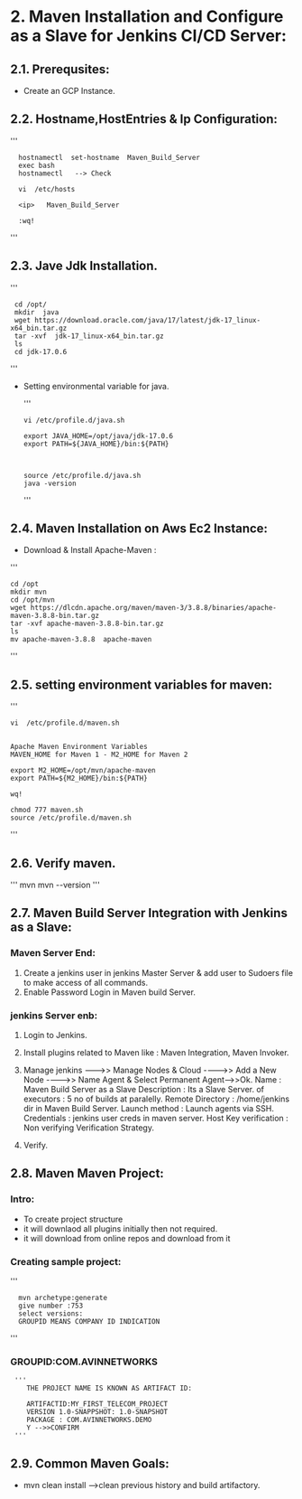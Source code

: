 
#  2. Maven Installation and Configure as a Slave for Jenkins CI/CD Server:


## 2.1. Prerequsites:

+ Create an GCP Instance.


## 2.2. Hostname,HostEntries & Ip  Configuration:

   '''
    
	  hostnamectl  set-hostname  Maven_Build_Server
      exec bash
      hostnamectl   --> Check 

      vi  /etc/hosts

      <ip>   Maven_Build_Server

      :wq!
   '''


## 2.3. Jave Jdk Installation.

   
 ''' 
 
     cd /opt/
     mkdir  java 
     wget https://download.oracle.com/java/17/latest/jdk-17_linux-x64_bin.tar.gz
     tar -xvf  jdk-17_linux-x64_bin.tar.gz
     ls 
     cd jdk-17.0.6
 '''

+ Setting environmental variable for java.

    '''
    
      vi /etc/profile.d/java.sh

      export JAVA_HOME=/opt/java/jdk-17.0.6
      export PATH=${JAVA_HOME}/bin:${PATH}

      

      source /etc/profile.d/java.sh
      java -version
  '''

## 2.4. Maven Installation on Aws Ec2 Instance:

+  Download & Install Apache-Maven :
 
  '''
  
    cd /opt
    mkdir mvn
    cd /opt/mvn
    wget https://dlcdn.apache.org/maven/maven-3/3.8.8/binaries/apache-maven-3.8.8-bin.tar.gz
    tar -xvf apache-maven-3.8.8-bin.tar.gz
    ls
    mv apache-maven-3.8.8  apache-maven
 '''



## 2.5. setting environment variables for maven:

 ''' 

    vi  /etc/profile.d/maven.sh


    Apache Maven Environment Variables
    MAVEN_HOME for Maven 1 - M2_HOME for Maven 2

    export M2_HOME=/opt/mvn/apache-maven
    export PATH=${M2_HOME}/bin:${PATH}

    wq!
   
    chmod 777 maven.sh
    source /etc/profile.d/maven.sh
 '''


##  2.6. Verify maven. 

  '''
     mvn
     mvn --version
  '''


## 2.7.  Maven Build Server Integration with Jenkins as a Slave:


### Maven Server End:


1. Create a jenkins user in jenkins Master Server & add user to Sudoers file to make access of all commands.
2. Enable Password Login in Maven build Server.


### jenkins Server enb:

1. Login to Jenkins.
2. Install plugins related to  Maven like : Maven Integration, Maven Invoker.
3. Manage jenkins --->> Manage Nodes & Cloud ---->> Add a New Node ---->> Name Agent & Select Permanent Agent-->>Ok.
   Name             : Maven Build Server as a Slave
   Description      : Its a Slave Server.
   of executors   : 5 no of builds at paralelly.
   Remote Directory : /home/jenkins  dir in Maven Build Server.
   Launch method    : Launch agents via SSH.
   Credentials      : jenkins user creds in maven server.
   Host Key verification : Non verifying Verification Strategy.

4. Verify.


## 2.8. Maven Maven Project:


### Intro:
+ To create project structure
+ it will downlaod all plugins initially then not required. 
+ it will download from online repos and download from it


### Creating sample project:

   '''
     
	  mvn archetype:generate
      give number :753
      select versions:
      GROUPID MEANS COMPANY ID INDICATION
   '''

### GROUPID:COM.AVINNETWORKS

        
     '''
		THE PROJECT NAME IS KNOWN AS ARTIFACT ID:
		
        ARTIFACTID:MY_FIRST_TELECOM_PROJECT
        VERSION 1.0-SNAPPSHOT: 1.0-SNAPSHOT
        PACKAGE : COM.AVINNETWORKS.DEMO
        Y -->>CONFIRM
     '''

## 2.9. Common Maven Goals:

+ mvn  clean  install         -->clean previous history and build artifactory.





